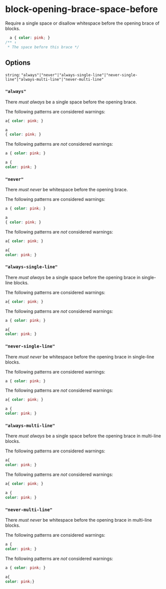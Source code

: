 # block-opening-brace-space-before

Require a single space or disallow whitespace before the opening brace of blocks.

```css
  a { color: pink; }
/** ↑
 * The space before this brace */
```

## Options

`string`: `"always"|"never"|"always-single-line"|"never-single-line"|"always-multi-line"|"never-multi-line"`

### `"always"`

There *must always* be a single space before the opening brace.

The following patterns are considered warnings:

```css
a{ color: pink; }
```

```css
a
{ color: pink; }
```

The following patterns are *not* considered warnings:

```css
a { color: pink; }
```

```css
a {
color: pink; }
```

### `"never"`

There *must never* be whitespace before the opening brace.

The following patterns are considered warnings:

```css
a { color: pink; }
```

```css
a
{ color: pink; }
```

The following patterns are *not* considered warnings:

```css
a{ color: pink; }
```

```css
a{
color: pink; }
```

### `"always-single-line"`

There *must always* be a single space before the opening brace in single-line blocks.

The following patterns are considered warnings:

```css
a{ color: pink; }
```

The following patterns are *not* considered warnings:

```css
a { color: pink; }
```

```css
a{
color: pink; }
```

### `"never-single-line"`

There *must never* be whitespace before the opening brace in single-line blocks.

The following patterns are considered warnings:

```css
a { color: pink; }
```

The following patterns are *not* considered warnings:

```css
a{ color: pink; }
```

```css
a {
color: pink; }
```

### `"always-multi-line"`

There *must always* be a single space before the opening brace in multi-line blocks.

The following patterns are considered warnings:

```css
a{
color: pink; }
```

The following patterns are *not* considered warnings:

```css
a{ color: pink; }
```

```css
a {
color: pink; }
```

### `"never-multi-line"`

There *must never* be whitespace before the opening brace in multi-line blocks.

The following patterns are considered warnings:

```css
a {
color: pink; }
```

The following patterns are *not* considered warnings:

```css
a { color: pink; }
```

```css
a{
color: pink;}
```
